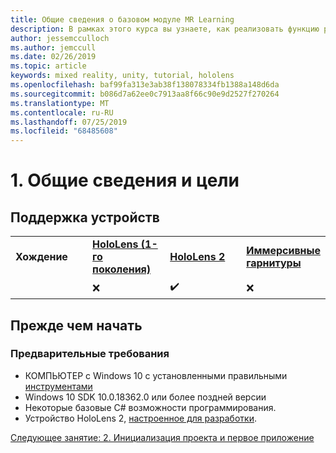 ```yaml
---
title: Общие сведения о базовом модуле MR Learning
description: В рамках этого курса вы узнаете, как реализовать функцию распознавания лиц Azure в приложении смешанной реальности.
author: jessemcculloch
ms.author: jemccull
ms.date: 02/26/2019
ms.topic: article
keywords: mixed reality, unity, tutorial, hololens
ms.openlocfilehash: baf99fa313e3ab38f138078334fb1388a148d6da
ms.sourcegitcommit: b086d7a62ee0c7913aa8f66c90e9d2527f270264
ms.translationtype: MT
ms.contentlocale: ru-RU
ms.lasthandoff: 07/25/2019
ms.locfileid: "68485608"
---
```

# <a name="1-overview-and-objectives"></a>1. Общие сведения и цели

## <a name="device-support"></a>Поддержка устройств

<table>
    <colgroup>
    <col width="25%" />
    <col width="25%" />
    <col width="25%" />
    <col width="25%" />
    </colgroup>
    <tr>
        <td><strong>Хождение</strong></td>
        <td><a href="hololens-hardware-details.md"><strong>HoloLens (1-го поколения)</strong></a></td>
        <td><a href="https://www.microsoft.com/en-us/hololens/hardware"><strong>HoloLens 2</strong></a></td>
        <td><a href="immersive-headset-hardware-details.md"><strong>Иммерсивные гарнитуры</strong></a></td>
    </tr>
     <tr>
        <td></td>
        <td>❌</td>
        <td>✔️</td>
        <td>❌</td>
    </tr>
</table>

## <a name="before-you-start"></a>Прежде чем начать

### <a name="prerequisites"></a>Предварительные требования

* КОМПЬЮТЕР с Windows 10 с установленными правильными [инструментами](install-the-tools.md)
* Windows 10 SDK 10.0.18362.0 или более поздней версии
* Некоторые базовые C# возможности программирования.
* Устройство HoloLens 2, [настроенное для разработки](using-visual-studio.md#enabling-developer-mode).

[Следующее занятие: 2. Инициализация проекта и первое приложение](mrlearning-base-ch1.md)
